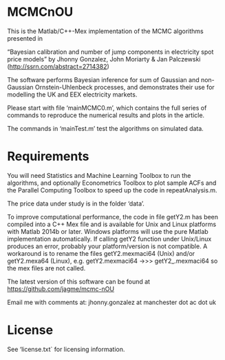 
MCMCnOU
==========

This is the Matlab/C++-Mex implementation of the MCMC algorithms presented in

“Bayesian calibration and number of jump components in electricity spot price models” byJhonny Gonzalez, John Moriarty & Jan Palczewski (http://ssrn.com/abstract=2714382)

The software performs Bayesian inference for sum of Gaussian and non-Gaussian Ornstein-Uhlenbeck processes, and demonstrates their use for modelling the UK and EEX electricity markets.

Please start with file ‘mainMCMC0.m’, which contains the full series of commands to reproduce the numerical results and plots in the article.

The commands in ‘mainTest.m’ test the algorithms on simulated data. 

Requirements
============

You will need Statistics and Machine Learning Toolbox to run the algorithms, and optionally Econometrics Toolbox to plot sample ACFs and the Parallel Computing Toolbox to speed up the code in repeatAnalysis.m. 

The price data under study is in the folder ‘data’.

To improve computational performance, the code in file getY2.m has been compiled 
into a C++ Mex file and is available for Unix and Linux platforms with 
Matlab 2014b or later. Windows platforms will use the pure Matlab implementation automatically. If calling getY2 function under Unix/Linux produces an error, 
probably your platform/version is not compatible.  A workaround is to rename 
the files getY2.mexmaci64 (Unix) and/or getY2.mexa64 (Linux), e.g.
getY2.mexmaci64 ->>> getY2_.mexmaci64 so the mex files are not called.

The latest version of this software can be found at https://github.com/jagme/mcmc-nOU

Email me with comments at: jhonny.gonzalez at manchester dot ac dot uk 
                           

License
============
See ‘license.txt` for licensing information.
